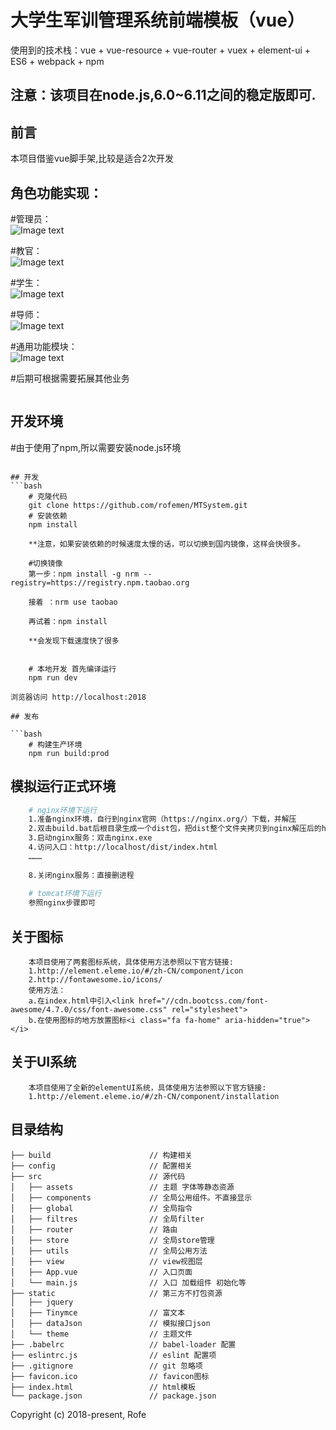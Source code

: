 ﻿# 大学生军训管理系统前端模板（vue） #
使用到的技术栈：vue + vue-resource + vue-router + vuex + element-ui + ES6 + webpack + npm 


## 注意：该项目在node.js,6.0~6.11之间的稳定版即可.

## 前言
   
   本项目借鉴vue脚手架,比较是适合2次开发

## 角色功能实现：
 
 #管理员：    
 ![Image text](https://raw.githubusercontent.com/rofemen/MTSystem/master/imageStroage/fun_1.jpg)   
 
 #教官：   
 ![Image text](https://raw.githubusercontent.com/rofemen/MTSystem/master/imageStroage/fun_2.jpg)   
 
 #学生：   
 ![Image text](https://raw.githubusercontent.com/rofemen/MTSystem/master/imageStroage/fun_3.jpg)     
 
 #导师：   
 ![Image text](https://raw.githubusercontent.com/rofemen/MTSystem/master/imageStroage/fun_4.jpg)   
 
 #通用功能模块：   
 ![Image text](https://raw.githubusercontent.com/rofemen/MTSystem/master/imageStroage/fun_5.jpg)
 
 #后期可根据需要拓展其他业务

``` 注意：该项目目前使用element-ui@1.3.3+版本,所以最低兼容 Vue 2.3.0**
```

## 开发环境
   
   #由于使用了npm,所以需要安装node.js环境

``` ** 后期开源后端模板时候会解释后端需要的开发环境   

## 开发
```bash
    # 克隆代码
    git clone https://github.com/rofemen/MTSystem.git
    # 安装依赖
    npm install

    **注意，如果安装依赖的时候速度太慢的话，可以切换到国内镜像，这样会快很多。
    
    #切换镜像    
    第一步：npm install -g nrm --registry=https://registry.npm.taobao.org

    接着 ：nrm use taobao

    再试着：npm install
    
    **会发现下载速度快了很多


    # 本地开发 首先编译运行
    npm run dev

浏览器访问 http://localhost:2018

## 发布

```bash
    # 构建生产环境
    npm run build:prod
```

## 模拟运行正式环境
```bash
    # nginx环境下运行
    1.准备nginx环境，自行到nginx官网（https://nginx.org/）下载，并解压
    2.双击build.bat后根目录生成一个dist包，把dist整个文件夹拷贝到nginx解压后的html下
    3.启动nginx服务：双击nginx.exe
    4.访问入口：http://localhost/dist/index.html
    ………
    
    8.关闭nginx服务：直接删进程
    
    # tomcat环境下运行
    参照nginx步骤即可
```

## 关于图标
```
    本项目使用了两套图标系统，具体使用方法参照以下官方链接:
    1.http://element.eleme.io/#/zh-CN/component/icon
    2.http://fontawesome.io/icons/
    使用方法：
    a.在index.html中引入<link href="//cdn.bootcss.com/font-awesome/4.7.0/css/font-awesome.css" rel="stylesheet">
    b.在使用图标的地方放置图标<i class="fa fa-home" aria-hidden="true"></i>
```
## 关于UI系统
```
    本项目使用了全新的elementUI系统，具体使用方法参照以下官方链接:
    1.http://element.eleme.io/#/zh-CN/component/installation
```

## 目录结构
```shell
├── build                      // 构建相关  
├── config                     // 配置相关
├── src                        // 源代码
│   ├── assets                 // 主题 字体等静态资源
│   ├── components             // 全局公用组件。不直接显示
│   ├── global                 // 全局指令
│   ├── filtres                // 全局filter
│   ├── router                 // 路由
│   ├── store                  // 全局store管理
│   ├── utils                  // 全局公用方法
│   ├── view                   // view视图层
│   ├── App.vue                // 入口页面
│   └── main.js                // 入口 加载组件 初始化等
├── static                     // 第三方不打包资源
│   ├── jquery
│   ├── Tinymce                // 富文本
│   ├── dataJson               // 模拟接口json
│   └── theme                  // 主题文件
├── .babelrc                   // babel-loader 配置
├── eslintrc.js                // eslint 配置项
├── .gitignore                 // git 忽略项
├── favicon.ico                // favicon图标
├── index.html                 // html模板
└── package.json               // package.json
```

Copyright (c) 2018-present, Rofe






